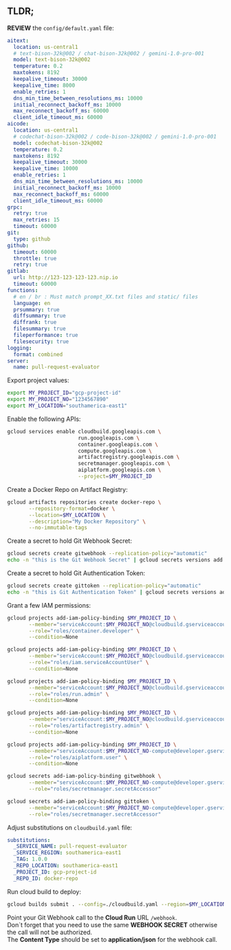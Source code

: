 ## TLDR;

**REVIEW** the `config/default.yaml` file:
```yaml
aitext:
  location: us-central1
  # text-bison-32k@002 / chat-bison-32k@002 / gemini-1.0-pro-001
  model: text-bison-32k@002
  temperature: 0.2
  maxtokens: 8192
  keepalive_timeout: 30000
  keepalive_time: 8000
  enable_retries: 1
  dns_min_time_between_resolutions_ms: 10000
  initial_reconnect_backoff_ms: 10000
  max_reconnect_backoff_ms: 60000
  client_idle_timeout_ms: 60000
aicode:
  location: us-central1
  # codechat-bison-32k@002 / code-bison-32k@002 / gemini-1.0-pro-001
  model: codechat-bison-32k@002
  temperature: 0.2
  maxtokens: 8192
  keepalive_timeout: 30000
  keepalive_time: 10000
  enable_retries: 1
  dns_min_time_between_resolutions_ms: 10000
  initial_reconnect_backoff_ms: 10000
  max_reconnect_backoff_ms: 60000
  client_idle_timeout_ms: 60000
grpc:
  retry: true
  max_retries: 15
  timeout: 60000
git:
  type: github
github:
  timeout: 60000
  throttle: true
  retry: true
gitlab:
  url: http://123-123-123-123.nip.io
  timeout: 60000
functions:
  # en / br : Must match prompt_XX.txt files and static/ files
  language: en
  prsummary: true
  diffsummary: true
  diffrank: true
  filesummary: true
  fileperformance: true
  filesecurity: true
logging:
  format: combined
server:
  name: pull-request-evaluator
```

Export project values:
```bash
export MY_PROJECT_ID="gcp-project-id"
export MY_PROJECT_NO="1234567890"
export MY_LOCATION="southamerica-east1"
``` 

Enable the following APIs: 
```bash
gcloud services enable cloudbuild.googleapis.com \
                       run.googleapis.com \
                       container.googleapis.com \
                       compute.googleapis.com \
                       artifactregistry.googleapis.com \
                       secretmanager.googleapis.com \
                       aiplatform.googleapis.com \
                       --project=$MY_PROJECT_ID
```

Create a Docker Repo on Artifact Registry: 
```bash
gcloud artifacts repositories create docker-repo \
       --repository-format=docker \
       --location=$MY_LOCATION \
       --description="My Docker Repository" \
       --no-immutable-tags
``` 

Create a secret to hold Git Webhook Secret:
```bash
gcloud secrets create gitwebhook --replication-policy="automatic"
echo -n "this is the Git Webhook Secret" | gcloud secrets versions add gitwebhook --data-file=-
```

Create a secret to hold Git Authentication Token:
```bash
gcloud secrets create gittoken --replication-policy="automatic"
echo -n "this is Git Authentication Token" | gcloud secrets versions add gittoken --data-file=-
```

Grant a few IAM permissions:
```bash
gcloud projects add-iam-policy-binding $MY_PROJECT_ID \
       --member="serviceAccount:$MY_PROJECT_NO@cloudbuild.gserviceaccount.com" \
       --role="roles/container.developer" \
       --condition=None

gcloud projects add-iam-policy-binding $MY_PROJECT_ID \
       --member="serviceAccount:$MY_PROJECT_NO@cloudbuild.gserviceaccount.com" \
       --role="roles/iam.serviceAccountUser" \
       --condition=None

gcloud projects add-iam-policy-binding $MY_PROJECT_ID \
       --member="serviceAccount:$MY_PROJECT_NO@cloudbuild.gserviceaccount.com" \
       --role="roles/run.admin" \
       --condition=None	

gcloud projects add-iam-policy-binding $MY_PROJECT_ID \
       --member="serviceAccount:$MY_PROJECT_NO@cloudbuild.gserviceaccount.com" \
       --role="roles/artifactregistry.admin" \
       --condition=None

gcloud projects add-iam-policy-binding $MY_PROJECT_ID \
       --member="serviceAccount:$MY_PROJECT_NO-compute@developer.gserviceaccount.com" \
       --role="roles/aiplatform.user" \
       --condition=None

gcloud secrets add-iam-policy-binding gitwebhook \
       --member="serviceAccount:$MY_PROJECT_NO-compute@developer.gserviceaccount.com" \
       --role="roles/secretmanager.secretAccessor"

gcloud secrets add-iam-policy-binding gittoken \
       --member="serviceAccount:$MY_PROJECT_NO-compute@developer.gserviceaccount.com" \
       --role="roles/secretmanager.secretAccessor"
```

Adjust substitutions on `cloudbuild.yaml` file:
```yaml
substitutions:
  _SERVICE_NAME: pull-request-evaluator
  _SERVICE_REGION: southamerica-east1
  _TAG: 1.0.0
  _REPO_LOCATION: southamerica-east1
  _PROJECT_ID: gcp-project-id
  _REPO_ID: docker-repo
```

Run cloud build to deploy:
```bash
gcloud builds submit . --config=./cloudbuild.yaml --region=$MY_LOCATION --project=$MY_PROJECT_ID
```

Point your Git Webhook call to the **Cloud Run** URL `/webhook`.  
Don´t forget that you need to use the same **WEBHOOK SECRET** otherwise the call will not be authorized.  
The **Content Type** should be set to **application/json** for the webhook call.